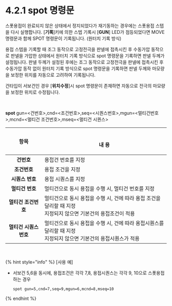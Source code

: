﻿# 4.2.1 spot 명령문

스폿용접이 완료되지 않은 상태에서 정지되었다가 재기동하는 경우에는 스폿용접 스텝을 다시 실행합니다. \[**기록**]키에 의한 스텝 기록시 \[**GUN**] LED가 점등되었다면 MOVE 명령문과 함께 SPOT 명령문이 기록됩니다. (원터치 기록 방식)

용접 스텝을 기록할 때 조그 동작으로 고정전극을 판넬에 접촉시킨 후 수동가압 동작으로 판넬을 가압한 상태에서 원터치 기록 방식으로 spot 명령문을 기록하면 판넬 두께가 설정됩니다. 판넬 두께가 설정된 후에는 조그 동작으로 고정전극을 판넬에 접촉시킨 후 수동가압 동작 없이 원터치 기록 방식으로 spot 명령문을 기록하면 판넬 두께와 마모량을 보정한 위치를 자동으로 고려하여 기록됩니다.

건타입이 서보건인 경우 \[**위치수정**]시 spot 명령문이 존재하면 자동으로 전극의 마모량을 보정한 위치로 수정됩니다.

</br>

**spot** gun=<건번호>,cnd=<조건번호>,seq=<시퀀스번호>,mgun=<멀티건번호>,mcnd=<멀티건 조건번호>,mseq=<멀티건 시퀀스>


<center>

|   **항목**    | 　    <p align=center>           **내 용**        </p>    |
| :-----------: |------------------------------------------- |
|    **건번호**    | 용접건 번호를 지정                                |
|    **조건번호**   | 용접 조건을 지정                        |
|   **시퀀스 번호**  | 용접 시퀀스를 지정                     |
|   **멀티건 번호**  | 멀티건으로 동시 용접을 수행 시, 멀티건 번호를 지정    |
|  **멀티건 조건번호** | 멀티건으로 동시 용접을 수행 시, 건에 따라 용접 조건을 달리할 때 지정 </br>지정되지 않으면 기본건의 용접조건이 적용  |
| **멀티건 시퀀스번호** | 멀티건으로 동시 용접을 수행 시, 건에 따라 용접시퀀스를 달리할 때 지정 </br> 지정되지 않으면 기본건의 용접시퀀스가 적용 |

</center>

</br>

{% hint style="info" %}
\[사용 예\]  
- 서보건 5,6을 동시에, 용접조건은 각각 7,8, 용접시퀀스는 각각 9, 10으로 스폿용접하는 경우

  ```spot gun=5,cnd=7,seq=9,mgun=6,mcnd=8,mseq=10```

{% endhint %}